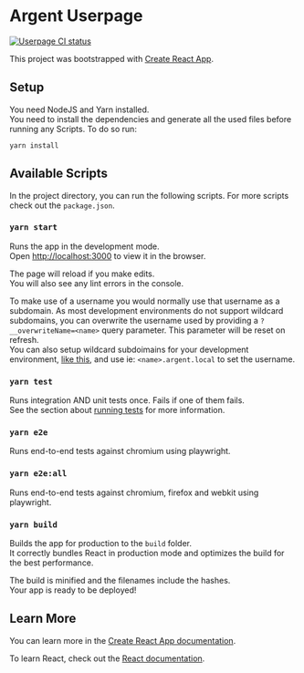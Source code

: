 # Argent Userpage

[![Userpage CI status](https://github.com/argentlabs/userpage/workflows/Userpage%20CI/badge.svg)](https://github.com/argentlabs/userpage/actions)

This project was bootstrapped with [Create React App](https://github.com/facebook/create-react-app).

## Setup

You need NodeJS and Yarn installed.\
You need to install the dependencies and generate all the used files before running any Scripts. To do so run:

```
yarn install
```

## Available Scripts

In the project directory, you can run the following scripts. For more scripts check out the `package.json`.

### `yarn start`

Runs the app in the development mode.\
Open [http://localhost:3000](http://localhost:3000) to view it in the browser.

The page will reload if you make edits.\
You will also see any lint errors in the console.

To make use of a username you would normally use that username as a subdomain. As most development environments do not support wildcard subdomains, you can overwrite the username used by providing a `?__overwriteName=<name>` query parameter. This parameter will be reset on refresh.\
You can also setup wildcard subdoimains for your development environment, [like this](https://serverfault.com/a/118589), and use ie: `<name>.argent.local` to set the username.

### `yarn test`

Runs integration AND unit tests once. Fails if one of them fails.\
See the section about [running tests](https://facebook.github.io/create-react-app/docs/running-tests) for more information.

### `yarn e2e`

Runs end-to-end tests against chromium using playwright.

### `yarn e2e:all`

Runs end-to-end tests against chromium, firefox and webkit using playwright.

### `yarn build`

Builds the app for production to the `build` folder.\
It correctly bundles React in production mode and optimizes the build for the best performance.

The build is minified and the filenames include the hashes.\
Your app is ready to be deployed!

## Learn More

You can learn more in the [Create React App documentation](https://facebook.github.io/create-react-app/docs/getting-started).

To learn React, check out the [React documentation](https://reactjs.org/).
